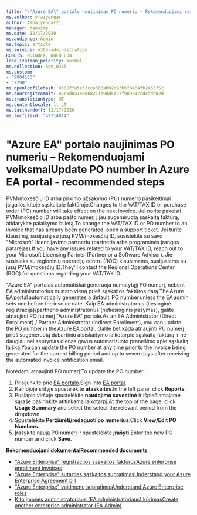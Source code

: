 ```yaml
---
title: "\"Azure EA\" portalo naujinimas PO numeriu – Rekomenduojami veiksmai"
ms.author: v-aiyengar
author: AshaIyengar21
manager: dansimp
ms.date: 12/17/2020
ms.audience: Admin
ms.topic: article
ms.service: o365-administration
ROBOTS: NOINDEX, NOFOLLOW
localization_priority: Normal
ms.collection: Adm_O365
ms.custom:
- "9004166"
- "7290"
ms.openlocfilehash: 0388ffa5e33cca366ab02c93bb70464fb2453752
ms.sourcegitcommit: 87c8d0a1e6668211b9dd5427f98984ccdcadb02d
ms.translationtype: MT
ms.contentlocale: lt-LT
ms.lasthandoff: 12/17/2020
ms.locfileid: "49714814"
---
```

# <a name="update-po-number-in-azure-ea-portal---recommended-steps"></a><span data-ttu-id="00744-102">"Azure EA" portalo naujinimas PO numeriu – Rekomenduojami veiksmai</span><span class="sxs-lookup"><span data-stu-id="00744-102">Update PO number in Azure EA portal - recommended steps</span></span>

<span data-ttu-id="00744-103">PVM/mokesčių ID arba pirkimo užsakymo (PU) numerio pasikeitimai įsigalios kitoje sąskaitoje faktūroje.</span><span class="sxs-lookup"><span data-stu-id="00744-103">Changes to the VAT/TAX ID or purchase order (PO) number will take effect on the next invoice.</span></span> <span data-ttu-id="00744-104">Jei norite pakeisti PVM/mokesčio ID arba pašto numerį į jau sugeneruotą sąskaitą faktūrą, atidarykite palaikymo bilietą.</span><span class="sxs-lookup"><span data-stu-id="00744-104">To change the VAT/TAX ID or PO number to an invoice that has already been generated, open a support ticket.</span></span> <span data-ttu-id="00744-105">Jei turite klausimų, susijusių su jūsų PVM/mokesčių ID, susisiekite su savo "Microsoft" licencijavimo partneriu (partneris arba programinės įrangos patarėjas).</span><span class="sxs-lookup"><span data-stu-id="00744-105">If you have any issues related to your VAT/TAX ID, reach out to your Microsoft Licensing Partner (Partner or a Software Advisor).</span></span> <span data-ttu-id="00744-106">Jie susisieks su regioninių operacijų centru (ROC) klausimams, susijusiems su jūsų PVM/mokesčių ID.</span><span class="sxs-lookup"><span data-stu-id="00744-106">They'll contact the Regional Operations Center (ROC) for questions regarding your VAT/TAX ID.</span></span> 

<span data-ttu-id="00744-107">"Azure EA" portalas automatiškai generuoja numatytąjį PO numerį, nebent EA administratorius nustato vieną prieš sąskaitos faktūros datą.</span><span class="sxs-lookup"><span data-stu-id="00744-107">The Azure EA portal automatically generates a default  PO number unless the EA admin sets one before the invoice date.</span></span> <span data-ttu-id="00744-108">Kaip EA administratorius (tiesioginė registracija)/partnerio administratorius (netiesioginis įrašymas), galite atnaujinti PO numerį "Azure EA" portale.</span><span class="sxs-lookup"><span data-stu-id="00744-108">As an EA Administrator (Direct Enrollment) / Partner Administrator (Indirect Enrollment), you can update the PO number in the Azure EA portal.</span></span> <span data-ttu-id="00744-109">Galite bet kada atnaujinti PU numerį prieš sugeneruotą dabartinio atsiskaitymo laikotarpio sąskaitą faktūrą ir ne daugiau nei septynias dienas gavus automatizuoto pranešimo apie sąskaitą laišką.</span><span class="sxs-lookup"><span data-stu-id="00744-109">You can update the PO number at any time prior to the invoice being generated for the current billing period and up to seven days after receiving the automated invoice notification email.</span></span>    

<span data-ttu-id="00744-110">Norėdami atnaujinti PO numerį:</span><span class="sxs-lookup"><span data-stu-id="00744-110">To update the PO number:</span></span>

1. <span data-ttu-id="00744-111">Prisijunkite prie [EA portalo](https://ea.azure.com/).</span><span class="sxs-lookup"><span data-stu-id="00744-111">Sign into [EA portal](https://ea.azure.com/).</span></span>
1. <span data-ttu-id="00744-112">Kairiojoje srityje spustelėkite **ataskaitos**.</span><span class="sxs-lookup"><span data-stu-id="00744-112">In the left pane, click **Reports**.</span></span>
1. <span data-ttu-id="00744-113">Puslapio viršuje spustelėkite **naudojimo suvestinė** ir išplečiamajame sąraše pasirinkite atitinkamą laikotarpį.</span><span class="sxs-lookup"><span data-stu-id="00744-113">At the top of the page, click **Usage Summary** and select the select the relevant period from the dropdown.</span></span>
1. <span data-ttu-id="00744-114">Spustelėkite **Peržiūrėti/redaguoti po numerius**.</span><span class="sxs-lookup"><span data-stu-id="00744-114">Click **View/Edit PO Numbers**.</span></span>
1. <span data-ttu-id="00744-115">Įrašykite naują PO numerį ir spustelėkite **įrašyti**.</span><span class="sxs-lookup"><span data-stu-id="00744-115">Enter the new PO number and click **Save**.</span></span>

<span data-ttu-id="00744-116">**Rekomenduojami dokumentai**</span><span class="sxs-lookup"><span data-stu-id="00744-116">**Recommended documents**</span></span> 

- [<span data-ttu-id="00744-117">"Azure Enterprise" registracijos sąskaitos faktūros</span><span class="sxs-lookup"><span data-stu-id="00744-117">Azure enterprise enrollment invoices</span></span>](https://docs.microsoft.com/azure/billing/billing-ea-portal-enrollment-invoices) 
- [<span data-ttu-id="00744-118">"Azure Enterprise" sutarties sąskaitos supratimas</span><span class="sxs-lookup"><span data-stu-id="00744-118">Understand your Azure Enterprise Agreement bill</span></span>](https://docs.microsoft.com/azure/billing/billing-understand-your-bill-ea)  
- [<span data-ttu-id="00744-119">"Azure Enterprise" vaidmenų supratimas</span><span class="sxs-lookup"><span data-stu-id="00744-119">Understand Azure Enterprise roles</span></span>](https://docs.microsoft.com/azure/billing/billing-understand-your-bill-ea) 
- [<span data-ttu-id="00744-120">Kito įmonės administratoriaus (EA administratoriaus) kūrimas</span><span class="sxs-lookup"><span data-stu-id="00744-120">Create another enterprise administrator (EA Admin)</span></span>](https://docs.microsoft.com/azure/cost-management-billing/manage/ea-portal-administration#create-another-enterprise-administrator) 
